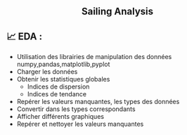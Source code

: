 
<h2 align="center">
Sailing Analysis
</h2> 

## 📈 EDA :

- Utilisation des librairies de manipulation des données numpy,pandas,matplotlib,pyplot
- Charger les données
- Obtenir les statistiques globales 
  - Indices de dispersion
  - Indices de tendance
- Repérer les valeurs manquantes, les types des données
- Convertir dans les types correspondants
-	Afficher différents graphiques
-	Repérer et nettoyer les valeurs manquantes
